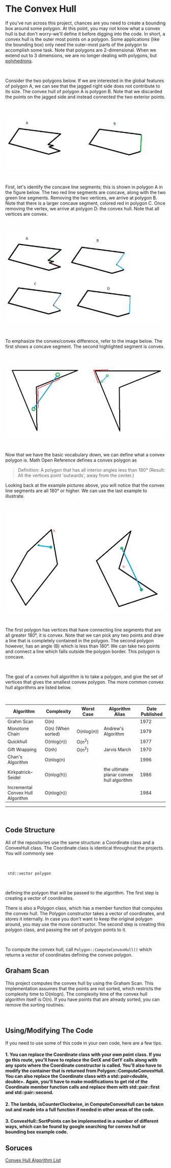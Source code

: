 # The Convex Hull
If you've run across this project, chances are you need to create a bounding box around some polygon. At this point, you may not know what a convex hull is but don't worry-we'll define it before digging into the code. In short, a convex hull is the outer most points on a polygon. Some applications (like the bounding box) only need the outer-most parts of the polygon to accomplish some task. Note that polygons are 2-dimensional. When we extend out to 3 dimensions, we are no longer dealing with polygons, but [polyhedrons](https://en.wikipedia.org/wiki/Polyhedron).

<br/>

Consider the two polygons below. If we are interested in the global features of polygon A, we can see that the jagged right side does not contribute to its size. The convex hull of polygon A is polygon B. Note that we discarded the points on the jagged side and instead connected the two exterior points.

<br/>

![polygons](https://github.com/ThomasThelen/Convex-Hull/blob/master/Images/PolyDiff.png "Two Polygons")

<br/>

First, let's identify the concave line segments; this is shown in polygon A in the figure below. The two red line segments are concave, along with the two green line segments. Removing the two vertices, we arrive at polygon B. Note that there is a larger concave segment, colored red in polygon C. Once removing the vertex, we arrive at polygon D: the convex hull. Note that all vertices are convex. 

<br/>

![Convex Hull Process](https://github.com/ThomasThelen/Convex-Hull/blob/master/Images/Process.png "Examining the Convex Hull")

<br/>

To emphasize the convex/convex difference, refer to the image below. The first shows a concave segment. The second highlighted segment is convex. 

<br/>

![Concave/Convex Line Segments](https://github.com/ThomasThelen/Convex-Hull/blob/master/Images/ConcaveConvex.png "Concave/Convex")

<br/>

Now that we have the basic vocabulary down, we can define what a convex polygon is. Math Open Reference defines a convex polygon as
> Definition: A polygon that has all interior angles less than 180°
> (Result: All the vertices point 'outwards', away from the center.)

Looking back at the example pictures above, you will notice that the convex line segments are all 180° or higher. We can use the last example to illustrate.

<br/>

![Concave/Convex Polygons](https://github.com/ThomasThelen/Convex-Hull/blob/master/Images/ConcaveConvexPolygons.png "Concave/Convex Polygons")

<br/>

The first polygon has vertices that have connecting line segments that are all greater 180°, it is convex. Note that we can pick any two points and draw a line that is completely contained in the polygon. The second polygon however, has an angle (B) which is less than 180°. We can take two points and connect a line which falls outside the polygon border. This polygon is concave.

<br/>

The goal of a convex hull algorithm is to take a polygon, and give the set of vertices  that gives the smallest convex polygon. The more common convex hull algorithms are listed below.

<br/>

| Algorithm                         | Complexity         | Worst Case       | Algorithm Alias                           | Date Published |
|-----------------------------------|--------------------|------------------|-------------------------------------------|----------------|
| Grahm Scan                        | O(n)               |                  |                                           | 1972           |
| Monotone Chain                    | O(n) (When sorted) | O(nlog(n))       | Andrew's Algorithm                        | 1979           |
| Quickhull                         | O(nlog(n))         | O(n<sup>2</sup>) |                                           | 1977           |
| Gift Wrapping                     | O(nh)              | O(n<sup>2</sup>) | Jarvis March                              | 1970           |
| Chan's Algorithm                  | O(nlog(n)          |                  |                                           | 1996           |
| Kirkpatrick–Seidel                | O(nlog(h))         |                  | the ultimate planar convex hull algorithm | 1986           |
| Incremental Convex Hull Algorithm | O(nlog(n))         |                  |                                           | 1984           
----------------------------------------------------------------------------------------------------------------------------------------

<br/>



## Code Structure
All of the repositories use the same structure: a Coordinate class and a ConvexHull class. The Coordinate class is identical throughout the projects. You will commonly see

<br/>

<code> std::vector<Coordinate> polygon </code>

<br/>

defining the polygon that will be passed to the algorithm. The first step is creating a vector of coordinates.

There is also a Polygon class, which has a member function that computes the convex hull. The Polygon constructor takes a vector of coordinates, and stores it internally. In case you don't want to keep the original polygon around, you may use the move constructor. The second step is creating this polygon class, and passing the set of polygon points to it. 

<br/> 

To compute the convex hull, call
<code>Polygon::ComputeConvexHull()</code>
which returns a vector of coordinates defining the convex polygon. 

## Graham Scan
This project computes the convex hull by using the Graham Scan. This implementation assumes that the points are not sorted, which restricts the complexity time to O(nlogn). The complexity time of the convex hull algorithm itself is O(n). If you have points that are already sorted, you can remove the sorting routines.

<br/>

## Using/Modifying The Code
If you need to use some of this code in your own code, here are a few tips. 

#### 1. You can replace the Coordinate class with your own point class. If you go this route, you'll have to replace the GetX and GetY calls along with any spots where the Coordinate constructor is called. You'll also have to modify the container that is returned from Polygon::ComputeConvexHull. You can also replace the Coordinate class with a std::pair<double, double>. Again, you'll have to make modifications to get rid of the Coordinate member function calls and replace them with std::pair::first and std::pair::second.

#### 2. The lambda, isCounterClockwise, in ComputeConvexHull can be taken out and made into a full function if needed in other areas of the code.

#### 3. ConvexHull::SortPoints can be implemented in a number of different ways, which can be found by google searching for convex hull or bounding box example code.



## Soruces
[Convex Hull Algorithm List](https://en.wikipedia.org/wiki/Convex_hull_algorithms#Algorithms)
<br>





